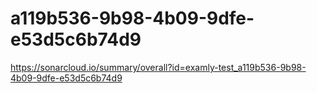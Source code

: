 # a119b536-9b98-4b09-9dfe-e53d5c6b74d9
https://sonarcloud.io/summary/overall?id=examly-test_a119b536-9b98-4b09-9dfe-e53d5c6b74d9
